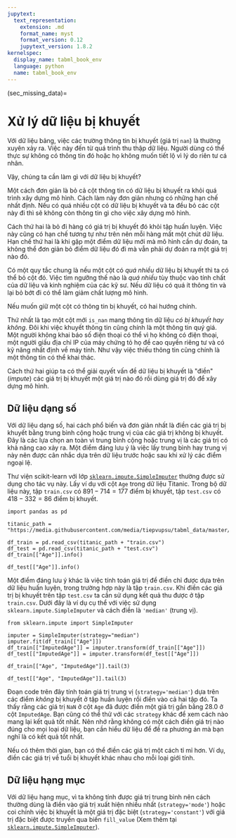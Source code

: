 ```yaml
---
jupytext:
  text_representation:
    extension: .md
    format_name: myst
    format_version: 0.12
    jupytext_version: 1.8.2
kernelspec:
  display_name: tabml_book_env
  language: python
  name: tabml_book_env
---
```


(sec_missing_data)=
# Xử lý dữ liệu bị khuyết

Với dữ liệu bảng, việc các trường thông tin bị khuyết (giá trị `nan`) là thường xuyên xảy ra. Việc này đến từ quá trình thu thập dữ liệu. Người dùng có thể thực sự không có thông tin đó hoặc họ không muốn tiết lộ vì lý do riên tư cá nhân.

Vậy, chúng ta cần làm gì với dữ liệu bị khuyết?

Một cách đơn giản là bỏ cả cột thông tin có dữ liệu bị khuyết ra khỏi quá trình xây dựng mô hình. Cách làm này đơn giản nhưng có những hạn chế nhất định. Nếu có quá nhiều cột có dữ liệu bị khuyết và ta đều bỏ các cột này đi thì sẽ không còn thông tin gì cho việc xây dựng mô hình.

Cách thứ hai là bỏ đi hàng có giá trị bị khuyết đó khỏi tập huấn luyện. Việc này cũng có hạn chế tương tự như trên nên mỗi hàng mất một chút dữ liệu. Hạn chế thứ hai là khi gặp một điểm dữ liệu mới mà mô hình cần dự đoán, ta không thể đơn giản bỏ điểm dữ liệu đó đi mà vẫn phải dự đoán ra một giá trị nào đó.

Có một quy tắc chung là nếu một cột có _quá nhiều_ dữ liệu bị khuyết thì ta có thể bỏ cột đó. Việc tìm ngưỡng thế nào là _quá nhiều_ tùy thuộc vào tính chất của dữ liệu và kinh nghiệm của các kỹ sư. Nếu dữ liệu có quá ít thông tin và lại bỏ bớt đi có thể làm giảm chất lượng mô hình.

Nếu muốn giữ một cột có thông tin bị khuyết, có hai hướng chính.

Thứ nhất là tạo một cột mới `is_nan` mang thông tin dữ liệu _có bị khuyết hay không_. Đôi khi việc khuyết thông tin cũng chính là một thông tin quý giá. Một người không khai báo số điện thoại có thể vì họ không có điện thoại, một người giấu địa chỉ IP của máy chứng tỏ họ đề cao quyền riêng tư và có kỹ năng nhất định về máy tính. Như vậy việc thiếu thông tin cũng chính là một thông tin có thể khai thác.

Cách thứ hai giúp ta có thể giải quyết vấn đề dữ liệu bị khuyết là "điền" (_impute_) các giá trị bị khuyết một giá trị nào đó rồi dùng giá trị đó để xây dựng mô hình.

## Dữ liệu dạng số

Với dữ liệu dạng số, hai cách phổ biến và đơn giản nhất là điền các giá trị bị khuyết bằng trung bình cộng hoặc trung vị của các giá trị không bị khuyết. Đây là các lựa chọn an toàn vì trung bình cộng hoặc trung vị là các giá trị có khả năng cao xảy ra. Một điểm đáng lưu ý là việc lấy trung bình hay trung vị này nên được cân nhắc dựa trên dữ liệu trước hoặc sau khi xử lý các điểm ngoại lệ.

Thư viện scikit-learn với lớp [`sklearn.impute.SimpleImputer`](https://scikit-learn.org/stable/modules/generated/sklearn.impute.SimpleImputer.html) thường được sử dụng cho tác vụ này. Lấy ví dụ với cột `Age` trong dữ liệu Titanic. Trong bộ dữ liệu này, tập `train.csv` có $891 - 714 = 177$ điểm bị khuyết, tập `test.csv` có $418 - 332 = 86$ điểm bị khuyết.

```{code-cell} ipython3
import pandas as pd

titanic_path = "https://media.githubusercontent.com/media/tiepvupsu/tabml_data/master/titanic/"

df_train = pd.read_csv(titanic_path + "train.csv")
df_test = pd.read_csv(titanic_path + "test.csv")
df_train[["Age"]].info()
```

```{code-cell} ipython3
df_test[["Age"]].info()
```

Một điểm đáng lưu ý khác là việc tính toán giá trị để điền chỉ được dựa trên dữ liệu huấn luyện, trong trường hợp này là tập `train.csv`. Khi điền các giá trị bị khuyết trên tập `test.csv` ta cần sử dụng kết quả thu được ở tập `train.csv`. Dưới đây là ví dụ cụ thể với việc sử dụng `sklearn.impute.SimpleImputer` và cách điền là `'median'` (trung vị).

```{code-cell} ipython3
from sklearn.impute import SimpleImputer

imputer = SimpleImputer(strategy="median")
imputer.fit(df_train[["Age"]])
df_train[["ImputedAge"]] = imputer.transform(df_train[["Age"]])
df_test[["ImputedAge"]] = imputer.transform(df_test[["Age"]])

df_train[["Age", "ImputedAge"]].tail(3)
```

```{code-cell} ipython3
df_test[["Age", "ImputedAge"]].tail(3)
```

Đoạn code trên đây tính toán giá trị trung vị (`strategy='median'`) dựa trên các điểm _không_ bị khuyết ở tập huấn luyện rồi điền vào cả hai tập đó. Ta thấy rằng các giá trị `NaN` ở cột `Age` đã được điền một giá trị gần bằng $28.0$ ở cột `ImputedAge`. Bạn cũng có thể thử với các `strategy` khác để xem cách nào mang lại kết quả tốt nhất. Nên nhớ rằng không có một cách điền giá trị nào đúng cho mọi loại dữ liệu, bạn cần hiểu dữ liệu để đề ra phương án mà bạn nghĩ là có kết quả tốt nhất.

Nếu có thêm thời gian, bạn có thể điền các giá trị một cách tỉ mỉ hơn. Ví dụ, điền các giá trị về tuổi bị khuyết khác nhau cho mỗi loại giới tính.

## Dữ liệu hạng mục

Với dữ liệu hạng mục, vì ta không tính được giá trị trung bình nên cách thường dùng là điền vào giá trị xuất hiện nhiều nhất (`strategy='mode'`) hoặc coi chính việc bị khuyết là một giá trị đặc biệt (`strategy='constant'`) với giá trị đặc biệt được truyền qua biến `fill_value` (Xem thêm tại [`sklearn.impute.SimpleImputer`](https://scikit-learn.org/stable/modules/generated/sklearn.impute.SimpleImputer.html)).
